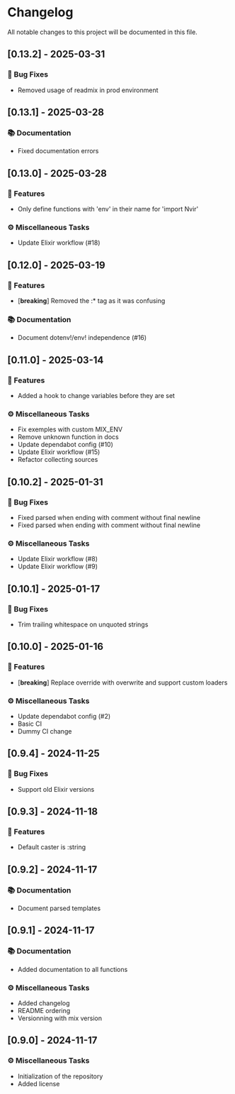 # Changelog

All notable changes to this project will be documented in this file.

## [0.13.2] - 2025-03-31

### 🐛 Bug Fixes

- Removed usage of readmix in prod environment

## [0.13.1] - 2025-03-28

### 📚 Documentation

- Fixed documentation errors

## [0.13.0] - 2025-03-28

### 🚀 Features

- Only define functions with 'env' in their name for 'import Nvir'

### ⚙️ Miscellaneous Tasks

- Update Elixir workflow (#18)

## [0.12.0] - 2025-03-19

### 🚀 Features

- [**breaking**] Removed the :* tag as it was confusing

### 📚 Documentation

- Document dotenv!/env! independence (#16)

## [0.11.0] - 2025-03-14

### 🚀 Features

- Added a hook to change variables before they are set

### ⚙️ Miscellaneous Tasks

- Fix exemples with custom MIX_ENV
- Remove unknown function in docs
- Update dependabot config (#10)
- Update Elixir workflow (#15)
- Refactor collecting sources

## [0.10.2] - 2025-01-31

### 🐛 Bug Fixes

- Fixed parsed when ending with comment without final newline
- Fixed parsed when ending with comment without final newline

### ⚙️ Miscellaneous Tasks

- Update Elixir workflow (#8)
- Update Elixir workflow (#9)

## [0.10.1] - 2025-01-17

### 🐛 Bug Fixes

- Trim trailing whitespace on unquoted strings

## [0.10.0] - 2025-01-16

### 🚀 Features

- [**breaking**] Replace override with overwrite and support custom loaders

### ⚙️ Miscellaneous Tasks

- Update dependabot config (#2)
- Basic CI
- Dummy CI change

## [0.9.4] - 2024-11-25

### 🐛 Bug Fixes

- Support old Elixir versions

## [0.9.3] - 2024-11-18

### 🚀 Features

- Default caster is :string

## [0.9.2] - 2024-11-17

### 📚 Documentation

- Document parsed templates

## [0.9.1] - 2024-11-17

### 📚 Documentation

- Added documentation to all functions

### ⚙️ Miscellaneous Tasks

- Added changelog
- README ordering
- Versionning with mix version

## [0.9.0] - 2024-11-17

### ⚙️ Miscellaneous Tasks

- Initialization of the repository
- Added license

<!-- generated by git-cliff -->
